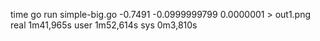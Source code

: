 time go run simple-big.go -0.7491 -0.0999999799 0.0000001 > out1.png
real	1m41,965s
user	1m52,614s
sys	0m3,810s
